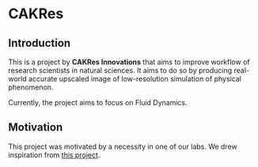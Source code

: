 # CAKRes

## Introduction
This is a project by **CAKRes Innovations** that aims to improve workflow of research scientists in natural sciences. 
It aims to do so by producing real-world accurate upscaled image of low-resolution simulation of physical phenomenon.

Currently, the project aims to focus on Fluid Dynamics.

## Motivation
This project was motivated by a necessity in one of our labs. We drew inspiration from [this project](https://github.com/erichson/SuperBench).

